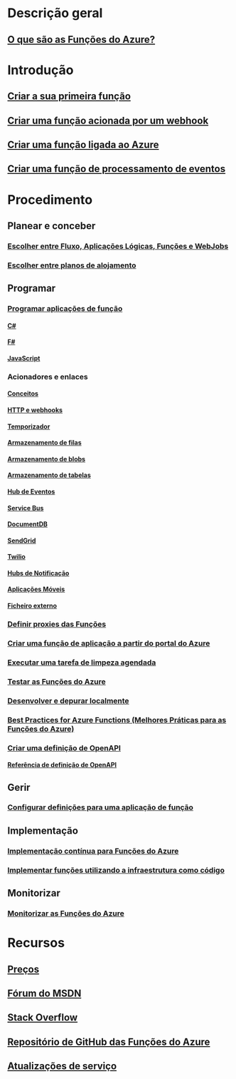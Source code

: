 # Descrição geral
## [O que são as Funções do Azure?](functions-overview.md)
# Introdução
## [Criar a sua primeira função](functions-create-first-azure-function.md)
## [Criar uma função acionada por um webhook](functions-create-github-webhook-triggered-function.md)
## [Criar uma função ligada ao Azure](functions-create-an-azure-connected-function.md)
## [Criar uma função de processamento de eventos](functions-create-an-event-processing-function.md)
# Procedimento
## Planear e conceber
### [Escolher entre Fluxo, Aplicações Lógicas, Funções e WebJobs](functions-compare-logic-apps-ms-flow-webjobs.md)
### [Escolher entre planos de alojamento](functions-scale.md)

## Programar
### [Programar aplicações de função](functions-reference.md)
#### [C#](functions-reference-csharp.md)
#### [F#](functions-reference-fsharp.md)
#### [JavaScript](functions-reference-node.md)
### Acionadores e enlaces
#### [Conceitos](functions-triggers-bindings.md)
#### [HTTP e webhooks](functions-bindings-http-webhook.md)
#### [Temporizador](functions-bindings-timer.md)
#### [Armazenamento de filas](functions-bindings-storage-queue.md)
#### [Armazenamento de blobs](functions-bindings-storage-blob.md)
#### [Armazenamento de tabelas](functions-bindings-storage-table.md)
#### [Hub de Eventos](functions-bindings-event-hubs.md)
#### [Service Bus](functions-bindings-service-bus.md)
#### [DocumentDB](functions-bindings-documentdb.md)
#### [SendGrid](functions-bindings-sendgrid.md)
#### [Twilio](functions-bindings-twilio.md)
#### [Hubs de Notificação](functions-bindings-notification-hubs.md)
#### [Aplicações Móveis](functions-bindings-mobile-apps.md)
#### [Ficheiro externo](functions-bindings-external-file.md)
### [Definir proxies das Funções](functions-proxies.md)
### [Criar uma função de aplicação a partir do portal do Azure](functions-create-function-app-portal.md)
### [Executar uma tarefa de limpeza agendada](functions-scenario-database-table-cleanup.md)
### [Testar as Funções do Azure](functions-test-a-function.md)
### [Desenvolver e depurar localmente](functions-run-local.md)
### [Best Practices for Azure Functions (Melhores Práticas para as Funções do Azure)](functions-best-practices.md)
### [Criar uma definição de OpenAPI](functions-api-definition-getting-started.md)
#### [Referência de definição de OpenAPI](functions-api-definition.md)

## Gerir
### [Configurar definições para uma aplicação de função](functions-how-to-use-azure-function-app-settings.md)

## Implementação
### [Implementação contínua para Funções do Azure](functions-continuous-deployment.md)
### [Implementar funções utilizando a infraestrutura como código](functions-infrastructure-as-code.md)

## Monitorizar
### [Monitorizar as Funções do Azure](functions-monitoring.md)

# Recursos
## [Preços](https://azure.microsoft.com/pricing/details/functions/)  
## [Fórum do MSDN](https://social.msdn.microsoft.com/Forums/en-US/home?forum=AzureFunctions)
## [Stack Overflow](http://stackoverflow.com/questions/tagged/azure-functions)
## [Repositório de GitHub das Funções do Azure](https://github.com/Azure/Azure-Functions/)
## [Atualizações de serviço](https://azure.microsoft.com/en-us/updates/?product=functions&updatetype=&platform=)
